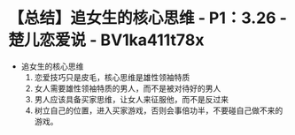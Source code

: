 # 【总结】追女生的核心思维 - P1：3.26 - 楚儿恋爱说 - BV1ka411t78x

-   追女生的核心思维
    1.  恋爱技巧只是皮毛，核心思维是雄性领袖特质
    2.  女人需要雄性领袖特质的男人，而不是被对待好的男人
    3.  男人应该具备买家思维，让女人来征服他，而不是反过来
    4.  树立自己的位置，进入买家游戏，否则会事倍功半，不要碰自己做不来的游戏。